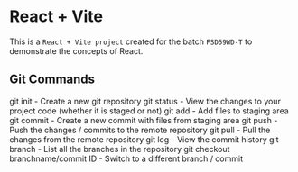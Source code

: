 # React + Vite

This is a `React + Vite project` created for the batch `FSD59WD-T` to demonstrate the concepts of React.

## Git Commands

git init - Create a new git repository
git status - View the changes to your project code (whether it is staged or not)
git add - Add files to staging area
git commit - Create a new commit with files from staging area
git push - Push the changes / commits to the remote repository
git pull - Pull the changes from the remote repository
git log - View the commit history
git branch - List all the branches in the repository
git checkout branchname/commit ID - Switch to a different branch / commit
